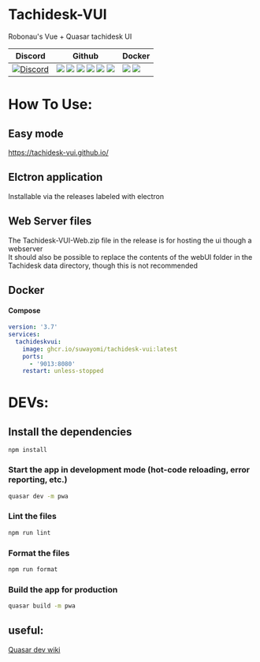 # Tachidesk-VUI

Robonau's Vue + Quasar tachidesk UI

| Discord                                                                                                                                                    | Github                                                                                                                                                                                                                                                                                                                                                                                                                                    | Docker                                                                                                                                                      |
| ---------------------------------------------------------------------------------------------------------------------------------------------------------- | ----------------------------------------------------------------------------------------------------------------------------------------------------------------------------------------------------------------------------------------------------------------------------------------------------------------------------------------------------------------------------------------------------------------------------------------- | ----------------------------------------------------------------------------------------------------------------------------------------------------------- |
| [![Discord](https://img.shields.io/discord/801021177333940224.svg?label=discord&labelColor=7289da&color=2c2f33&style=flat)](https://discord.gg/DDZdqZWaHA) | ![](https://img.shields.io/github/stars/Suwayomi/Tachidesk-VUI.svg) ![](https://img.shields.io/github/forks/Suwayomi/Tachidesk-VUI.svg) ![](https://img.shields.io/github/tag/Suwayomi/Tachidesk-VUI.svg) ![](https://img.shields.io/github/release/Suwayomi/Tachidesk-VUI.svg) ![](https://img.shields.io/github/issues/Suwayomi/Tachidesk-VUI.svg) ![](https://github.com/Suwayomi/Tachidesk-VUI/actions/workflows/build.yml/badge.svg) | ![](https://ghcr-badge.deta.dev/suwayomi/tachidesk-vui/latest_tag?filter=latest) ![](https://ghcr-badge.deta.dev/suwayomi/tachidesk-vui/size?filter=latest) |

# How To Use:

## Easy mode

https://tachidesk-vui.github.io/

## Elctron application

Installable via the releases labeled with electron

## Web Server files

The Tachidesk-VUI-Web.zip file in the release is for hosting the ui though a webserver  
It should also be possible to replace the contents of the webUI folder in the Tachidesk data directory, though this is not recommended

## Docker

#### Compose

```yaml
version: '3.7'
services:
  tachideskvui:
    image: ghcr.io/suwayomi/tachidesk-vui:latest
    ports:
      - '9013:8080'
    restart: unless-stopped
```

# DEVs:

## Install the dependencies

```
npm install
```

### Start the app in development mode (hot-code reloading, error reporting, etc.)

```bash
quasar dev -m pwa
```

### Lint the files

```bash
npm run lint
```

### Format the files

```bash
npm run format
```

### Build the app for production

```bash
quasar build -m pwa
```

## useful:

[Quasar dev wiki](https://quasar.dev/)
